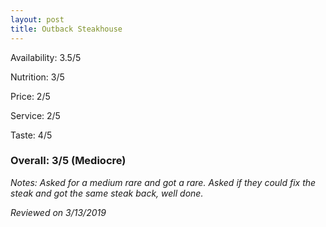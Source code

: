 ```yaml
---
layout: post
title: Outback Steakhouse
---
```


Availability: 3.5/5

Nutrition: 3/5

Price: 2/5

Service: 2/5

Taste: 4/5

### Overall: 3/5 (Mediocre)

*Notes: Asked for a medium rare and got a rare. Asked if they could fix the steak and got the same steak back, well done.*

*Reviewed on 3/13/2019*
